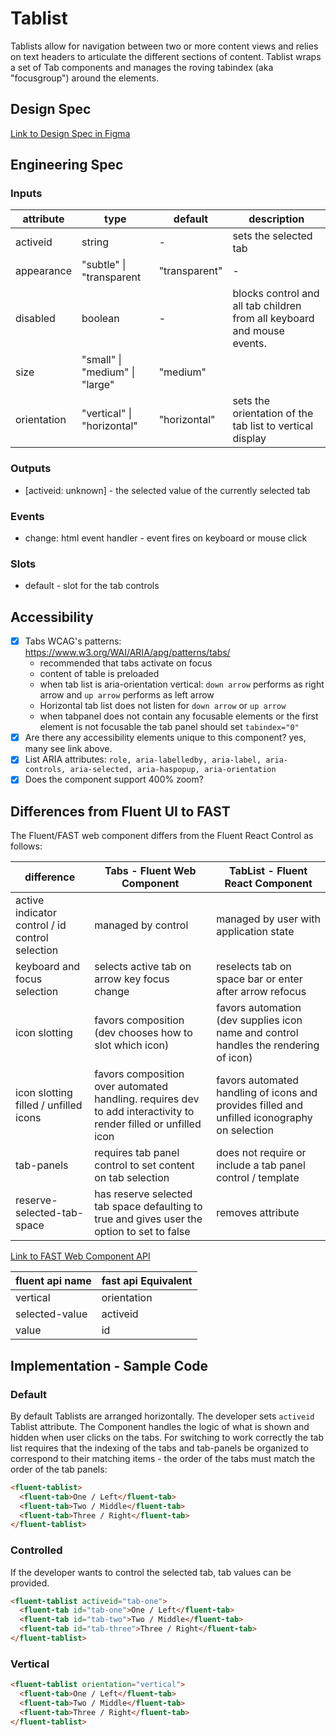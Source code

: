 # Tablist

Tablists allow for navigation between two or more content views and relies on text headers to articulate the different sections of content. Tablist wraps a set of Tab components and manages the roving tabindex (aka "focusgroup") around the elements.

## Design Spec

[Link to Design Spec in Figma](https://www.figma.com/file/dK5AnDvvnSTWV9lduQWeDk/TabList?node-id=3942%3A9316&t=we0hQaRaKSJc6IeM-0)

## Engineering Spec

### Inputs

| attribute   | type                           | default       | description                                                             |
| ----------- | ------------------------------ | ------------- | ----------------------------------------------------------------------- |
| activeid    | string                         | -             | sets the selected tab                                                   |
| appearance  | "subtle" \| "transparent       | "transparent" | -                                                                       |
| disabled    | boolean                        | -             | blocks control and all tab children from all keyboard and mouse events. |
| size        | "small" \| "medium" \| "large" | "medium"      |                                                                         |
| orientation | "vertical" \| "horizontal"     | "horizontal"  | sets the orientation of the tab list to vertical display                |

### Outputs

- [activeid: unknown] - the selected value of the currently selected tab

### Events

- change: html event handler - event fires on keyboard or mouse click

### Slots

- default - slot for the tab controls

## Accessibility

- [x] Tabs WCAG's patterns: https://www.w3.org/WAI/ARIA/apg/patterns/tabs/
  - recommended that tabs activate on focus
  - content of table is preloaded
  - when tab list is aria-orientation vertical: `down arrow` performs as right arrow and `up arrow` performs as left arrow
  - Horizontal tab list does not listen for `down arrow` or `up arrow`
  - when tabpanel does not contain any focusable elements or the first element is not focusable the tab panel should set `tabindex="0"`
- [x] Are there any accessibility elements unique to this component? yes, many see link above.
- [x] List ARIA attributes: `role, aria-labelledby, aria-label, aria-controls, aria-selected, aria-haspopup, aria-orientation`
- [x] Does the component support 400% zoom?

## Differences from Fluent UI to FAST

The Fluent/FAST web component differs from the Fluent React Control as follows:

| difference                                      | Tabs - Fluent Web Component                                                                                     | TabList - Fluent React Component                                                             |
| ----------------------------------------------- | --------------------------------------------------------------------------------------------------------------- | -------------------------------------------------------------------------------------------- |
| active indicator control / id control selection | managed by control                                                                                              | managed by user with application state                                                       |
| keyboard and focus selection                    | selects active tab on arrow key focus change                                                                    | reselects tab on space bar or enter after arrow refocus                                      |
| icon slotting                                   | favors composition (dev chooses how to slot which icon)                                                         | favors automation (dev supplies icon name and control handles the rendering of icon)         |
| icon slotting filled / unfilled icons           | favors composition over automated handling. requires dev to add interactivity to render filled or unfilled icon | favors automated handling of icons and provides filled and unfilled iconography on selection |
| tab-panels                                      | requires tab panel control to set content on tab selection                                                      | does not require or include a tab panel control / template                                   |
| reserve-selected-tab-space                      | has reserve selected tab space defaulting to true and gives user the option to set to false                     | removes attribute                                                                            |

[Link to FAST Web Component API](https://www.fast.design/docs/components/tabs/#class-tab)

| fluent api name | fast api Equivalent |
| --------------- | ------------------- |
| vertical        | orientation         |
| selected-value  | activeid            |
| value           | id                  |

## Implementation - Sample Code

### Default

By default Tablists are arranged horizontally. The developer sets `activeid` Tablist attribute. The Component handles the logic of what is shown and hidden when user clicks on the tabs. For switching to work correctly the tab list requires that the indexing of the tabs and tab-panels be organized to correspond to their matching items - the order of the tabs must match the order of the tab panels:

```html
<fluent-tablist>
  <fluent-tab>One / Left</fluent-tab>
  <fluent-tab>Two / Middle</fluent-tab>
  <fluent-tab>Three / Right</fluent-tab>
</fluent-tablist>
```

### Controlled

If the developer wants to control the selected tab, tab values can be provided.

```html
<fluent-tablist activeid="tab-one">
  <fluent-tab id="tab-one">One / Left</fluent-tab>
  <fluent-tab id="tab-two">Two / Middle</fluent-tab>
  <fluent-tab id="tab-three">Three / Right</fluent-tab>
</fluent-tablist>
```

### Vertical

```html
<fluent-tablist orientation="vertical">
  <fluent-tab>One / Left</fluent-tab>
  <fluent-tab>Two / Middle</fluent-tab>
  <fluent-tab>Three / Right</fluent-tab>
</fluent-tablist>
```
